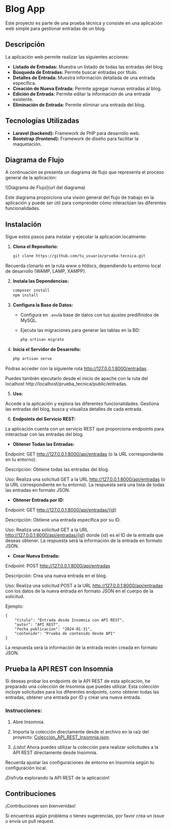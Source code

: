 # Blog App

Este proyecto es parte de una prueba técnica y consiste en una aplicación web simple para gestionar entradas de un blog.

## Descripción

La aplicación web permite realizar las siguientes acciones:

- **Listado de Entradas:** Muestra un listado de todas las entradas del blog.
- **Búsqueda de Entradas:** Permite buscar entradas por título.
- **Detalles de Entrada:** Muestra información detallada de una entrada específica.
- **Creación de Nueva Entrada:** Permite agregar nuevas entradas al blog.
- **Edición de Entrada:** Permite editar la información de una entrada existente.
- **Eliminación de Entrada:** Permite eliminar una entrada del blog.

## Tecnologías Utilizadas

- **Laravel (backend):** Framework de PHP para desarrollo web.
- **Bootstrap (frontend):** Framework de diseño para facilitar la maquetación.

## Diagrama de Flujo

A continuación se presenta un diagrama de flujo que representa el proceso general de la aplicación:

![Diagrama de Flujo](url del diagrama)

Este diagrama proporciona una visión general del flujo de trabajo en la aplicación y puede ser útil para comprender cómo interactúan las diferentes funcionalidades.


## Instalación

Sigue estos pasos para instalar y ejecutar la aplicación localmente:

1. **Clona el Repositorio:**

   ```bash
   git clone https://github.com/tu_usuario/prueba-tecnica.git
Recuerda clonarlo en la ruta www o htdocs, dependiendo tu entorno local de desarrollo (WAMP, LAMP, XAMPP).

2. **Instala las Dependencias:**

   ```bash
   composer install
   npm install

3. **Configura la Base de Datos:**

   - Configura en `.env`la base de datos con tus ajustes predifinidos de MySQL.
   - Ejecuta las migraciones para generar las tablas en la BD:

     ```bash
     php artisan migrate
     ```

4. **Inicia el Servidor de Desarrollo:**

   ```bash
   php artisan serve
Podras acceder con la siguiente ruta http://127.0.0.1:8000/entradas.

Puedes también ejecutarlo desde el inicio de apache con la ruta del localhost http://localhost/prueba_tecnica/public/entradas.

5. **Uso:**

Accede a la aplicación y explora las diferentes funcionalidades.
Gestiona las entradas del blog, busca y visualiza detalles de cada entrada.

6. **Endpoints del Servicio REST:**

La aplicación cuenta con un servicio REST que proporciona endpoints para interactuar con las entradas del blog.

- **Obtener Todas las Entradas:**

Endpoint: GET http://127.0.0.1:8000/api/entradas (o la URL correspondiente en tu entorno).

Descripción: Obtiene todas las entradas del blog.

Uso: Realiza una solicitud GET a la URL http://127.0.0.1:8000/api/entradas (o la URL correspondiente en tu entorno).
La respuesta será una lista de todas las entradas en formato JSON.

- **Obtener Entrada por ID:**

Endpoint: GET http://127.0.0.1:8000/api/entradas/{id}

Descripción: Obtiene una entrada específica por su ID.

Uso: Realiza una solicitud GET a la URL http://127.0.0.1:8000/api/entradas/{id} donde {id} es el ID de la entrada que deseas obtener. La respuesta será la información de la entrada en formato JSON.

- **Crear Nueva Entrada:**

Endpoint: POST http://127.0.0.1:8000/api/entradas

Descripción: Crea una nueva entrada en el blog.

Uso: Realiza una solicitud POST a la URL http://127.0.0.1:8000/api/entradas con los datos de la nueva entrada en formato JSON en el cuerpo de la solicitud.

Ejemplo:
    
    {
        "titulo": "Entrada desde Insomnia con API REST",
        "autor": "API REST",
        "fecha_publicacion": "2024-01-31",  
        "contenido": "Prueba de contenido desde API"
    }
    
La respuesta será la información de la entrada recién creada en formato JSON.

## Prueba la API REST con Insomnia

Si deseas probar los endpoints de la API REST de esta aplicación, he preparado una colección de Insomnia que puedes utilizar. Esta colección incluye solicitudes para los diferentes endpoints, como obtener todas las entradas, obtener una entrada por ID y crear una nueva entrada.

### Instrucciones:

1. Abre Insomnia.

2. Importa la colección directamente desde el archivo en la raíz del proyecto: [Colección_API_REST_Insomnia.json](Colección_API_REST_Insomnia.json).

3. ¡Listo! Ahora puedes utilizar la colección para realizar solicitudes a la API REST directamente desde Insomnia.

Recuerda ajustar las configuraciones de entorno en Insomnia según tu configuración local.

¡Disfruta explorando la API REST de la aplicación!


## Contribuciones

¡Contribuciones son bienvenidas!

Si encuentras algún problema o tienes sugerencias, por favor crea un issue o envía un pull request.
